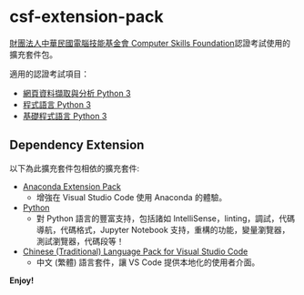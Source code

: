 # csf-extension-pack

[財團法人中華民國電腦技能基金會 Computer Skills Foundation](https://www.csf.org.tw/main/index.asp)認證考試使用的擴充套件包。

適用的認證考試項目：

- [網頁資料擷取與分析 Python 3](https://www.tqcplus.org.tw/CertificateDetail.aspx?CODE=n3V3YTVlWkQ=)
- [程式語言 Python 3](https://www.tqcplus.org.tw/CertificateDetail.aspx?CODE=y/zEfkGeQhM=)
- [基礎程式語言 Python 3](https://www.tqcplus.org.tw/CertificateDetail.aspx?CODE=D7bzUZWU2%20Q=)

## Dependency Extension

以下為此擴充套件包相依的擴充套件:

- [Anaconda Extension Pack](https://marketplace.visualstudio.com/items?itemName=ms-python.anaconda-extension-pack)
  - 增強在 Visual Studio Code 使用 Anaconda 的體驗。
- [Python](https://marketplace.visualstudio.com/items?itemName=ms-python.python)
  - 對 Python 語言的豐富支持，包括諸如 IntelliSense，linting，調試，代碼導航，代碼格式，Jupyter Notebook 支持，重構的功能，變量瀏覽器，測試瀏覽器，代碼段等！
- [Chinese (Traditional) Language Pack for Visual Studio Code](https://marketplace.visualstudio.com/items?itemName=MS-CEINTL.vscode-language-pack-zh-hant)
  - 中文 (繁體) 語言套件，讓 VS Code 提供本地化的使用者介面。

**Enjoy!**
